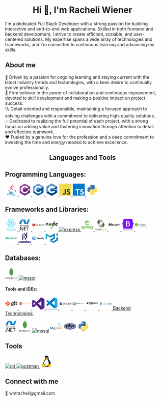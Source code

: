 <h1 align="center">Hi 👋, I'm Racheli Wiener</h1>

<p align="left">I'm a dedicated Full Stack Developer with a strong passion for building interactive and end-to-end web applications. Skilled in both frontend and backend development, I strive to create
efficient, scalable, and user-centered solutions. My expertise spans a wide array of technologies and frameworks, and I'm committed to continuous learning and advancing my skills.</p> 


<h2 align="left">About me</h2> 

<p align="left">🌱 Driven by a passion for ongoing learning and staying current with the latest industry trends and technologies, with a keen desire to continually evolve professionally.<br>🤝 Firm believer in
the power of collaboration and continuous improvement, devoted to skill development and making a positive impact on project success.<br>🔍 Detail-oriented and responsible, maintaining a focused approach to 
solving challenges with a commitment to delivering high-quality solutions.<br>💡 Dedicated to realizing the full potential of each project, with a strong focus on adding value and fostering innovation through
attention to detail and effective teamwork.<br>❤️ Fueled by a genuine love for the profession and a deep commitment to investing the time and energy needed to achieve excellence.</p>



<h2 align="center"> Languages and Tools</h2>
<h2 align="left">Programming Languages:</h2>
<p align="left">
    <a href="https://www.java.com" target="_blank" rel="noreferrer">
        <img src="https://raw.githubusercontent.com/devicons/devicon/master/icons/java/java-original.svg" alt="java" width="40" height="40"/>
    </a>
    <a href="https://docs.microsoft.com/en-us/dotnet/csharp/" target="_blank" rel="noreferrer">
        <img src="https://raw.githubusercontent.com/devicons/devicon/master/icons/csharp/csharp-original.svg" alt="csharp" width="40" height="40"/>
    </a>
    <a href="https://www.cprogramming.com/" target="_blank" rel="noreferrer">
        <img src="https://raw.githubusercontent.com/devicons/devicon/master/icons/c/c-original.svg" alt="c" width="40" height="40"/>
    </a>
    <a href="https://isocpp.org/" target="_blank" rel="noreferrer">
        <img src="https://raw.githubusercontent.com/devicons/devicon/master/icons/cplusplus/cplusplus-original.svg" alt="cplusplus" width="40" height="40"/>
    </a>
    <a href="https://developer.mozilla.org/en-US/docs/Web/JavaScript" target="_blank" rel="noreferrer">
        <img src="https://raw.githubusercontent.com/devicons/devicon/master/icons/javascript/javascript-original.svg" alt="javascript" width="40" height="40"/>
    </a>
    <a href="https://www.typescriptlang.org/" target="_blank" rel="noreferrer">
        <img src="https://raw.githubusercontent.com/devicons/devicon/master/icons/typescript/typescript-original.svg" alt="typescript" width="40" height="40"/>
    </a>
    <a href="https://www.python.org" target="_blank" rel="noreferrer">
        <img src="https://raw.githubusercontent.com/devicons/devicon/master/icons/python/python-original.svg" alt="python" width="40" height="40"/>
    </a>
</p>
<h2 align="left">Frameworks and Libraries:</h2>
<p align="left">
    <a href="https://reactjs.org/" target="_blank" rel="noreferrer">
        <img src="https://raw.githubusercontent.com/devicons/devicon/master/icons/react/react-original-wordmark.svg" alt="react" width="40" height="40"/>
    </a>
    <a href="https://dotnet.microsoft.com/" target="_blank" rel="noreferrer">
        <img src="https://raw.githubusercontent.com/devicons/devicon/master/icons/dot-net/dot-net-original-wordmark.svg" alt="dotnet" width="40" height="40"/>
    </a>
    <a href="https://angular.io/" target="_blank" rel="noreferrer">
        <img src="https://raw.githubusercontent.com/devicons/devicon/master/icons/angularjs/angularjs-original-wordmark.svg" alt="angular" width="40" height="40"/>
    </a>
    <a href="https://nodejs.org/" target="_blank" rel="noreferrer">
        <img src="https://raw.githubusercontent.com/devicons/devicon/master/icons/nodejs/nodejs-original-wordmark.svg" alt="nodejs" width="40" height="40"/>
    </a>
    <a href="https://expressjs.com/" target="_blank" rel="noreferrer">
        <img src="https://upload.wikimedia.org/wikipedia/commons/e/ec/Expressjs.png" alt="express" width="40" height="40"/>
    </a>
    <a href="https://spring.io/" target="_blank" rel="noreferrer">
        <img src="https://raw.githubusercontent.com/devicons/devicon/master/icons/spring/spring-original-wordmark.svg" alt="spring" width="40" height="40"/>
    </a>
    <a href="https://hibernate.org/" target="_blank" rel="noreferrer">
        <img src="https://raw.githubusercontent.com/devicons/devicon/master/icons/hibernate/hibernate-original-wordmark.svg" alt="hibernate" width="40" height="40"/>
    </a>
    <a href="https://maven.apache.org/" target="_blank" rel="noreferrer">
        <img src="https://raw.githubusercontent.com/devicons/devicon/master/icons/maven/maven-original-wordmark.svg" alt="maven" width="40" height="40"/>
    </a>
    <a href="https://getbootstrap.com/" target="_blank" rel="noreferrer">
        <img src="https://raw.githubusercontent.com/devicons/devicon/master/icons/bootstrap/bootstrap-original-wordmark.svg" alt="bootstrap" width="40" height="40"/>
    </a>
    <a href="https://swagger.io/" target="_blank" rel="noreferrer">
        <img src="https://raw.githubusercontent.com/devicons/devicon/master/icons/swagger/swagger-original-wordmark.svg" alt="swagger" width="40" height="40"/>
    </a>
    <a href="https://fastapi.tiangolo.com/" target="_blank" rel="noreferrer">
        <img src="https://raw.githubusercontent.com/devicons/devicon/master/icons/fastapi/fastapi-original-wordmark.svg" alt="fastapi" width="40" height="40"/>
    </a>
    <a href="https://pandas.pydata.org/" target="_blank" rel="noreferrer">
        <img src="https://raw.githubusercontent.com/devicons/devicon/master/icons/pandas/pandas-original-wordmark.svg" alt="pandas" width="40" height="40"/>
    </a>
    <a href="https://numpy.org/" target="_blank" rel="noreferrer">
        <img src="https://raw.githubusercontent.com/devicons/devicon/master/icons/numpy/numpy-original-wordmark.svg" alt="numpy" width="40" height="40"/>
    </a>
    <a href="https://mui.com/" target="_blank" rel="noreferrer">
        <img src="https://raw.githubusercontent.com/devicons/devicon/master/icons/materialui/materialui-original.svg" alt="mui" width="40" height="40"/>
    </a>
</p>
<h2 align="left">Databases:</h2>

<p align="left">
    <a href="https://www.mongodb.com/" target="_blank" rel="noreferrer">
        <img src="https://raw.githubusercontent.com/devicons/devicon/master/icons/mongodb/mongodb-original-wordmark.svg" alt="mongodb" width="40" height="40"/>
    </a>
    <a href="https://www.microsoft.com/en-us/sql-server" target="_blank" rel="noreferrer">
        <img src="https://www.svgrepo.com/show/303229/microsoft-sql-server-logo.svg" alt="mssql" width="40" height="40"/>
    </a>
</p>

<h4 align="left">Tools and IDEs:</h4>
<p align="left">
    <a href="https://git-scm.com/" target="_blank" rel="noreferrer">
        <img src="https://raw.githubusercontent.com/devicons/devicon/master/icons/git/git-original-wordmark.svg" alt="git" width="40" height="40"/>
    </a>
    <a href="https://www.postman.com/" target="_blank" rel="noreferrer">
        <img src="https://raw.githubusercontent.com/devicons/devicon/master/icons/postman/postman-original-wordmark.svg" alt="postman" width="40" height="40"/>
    </a>
    <a href="https://visualstudio.microsoft.com/" target="_blank" rel="noreferrer">
        <img src="https://raw.githubusercontent.com/devicons/devicon/master/icons/visualstudio/visualstudio-plain.svg" alt="visual studio" width="40" height="40"/>
    </a>
    <a href="https://code.visualstudio.com/" target="_blank" rel="noreferrer">
        <img src="https://raw.githubusercontent.com/devicons/devicon/master/icons/vscode/vscode-original-wordmark.svg" alt="visual studio code" width="40" height="40"/>
    </a>
    <a href="https://www.eclipse.org/" target="_blank" rel="noreferrer">
        <img src="https://raw.githubusercontent.com/devicons/devicon/master/icons/eclipse/eclipse-original-wordmark.svg" alt="eclipse" width="40" height="40"/>
    </a>
    <a href="https://netbeans.apache.org/" target="_blank" rel="noreferrer">
        <img src="https://raw.githubusercontent.com/devicons/devicon/master/icons/netbeans/netbeans-original-wordmark.svg" alt="netbeans" width="40" height="40"/>
    </a>
    <a href="https://www.jetbrains.com/pycharm/" target="_blank" rel="noreferrer">
        <img src="https://raw.githubusercontent.com/devicons/devicon/master/icons/pycharm/pycharm-original-wordmark.svg" alt="pycharm" width="40" height="40"/>
    </a>
    <a href="https://www.jetbrains.com/idea/" target="_blank" rel="noreferrer">
        <img src="https://raw.githubusercontent.com/devicons/devicon/master/icons/intellij/intellij-original-wordmark.svg" alt="intellij" width="40" height="40"/>
    </a>
    <a href="https://jupyter.org/" target="_blank

<h4 align="left">Backend Technologies:</h4>
<p align="left">
    <a href="https://dotnet.microsoft.com/" target="_blank" rel="noreferrer">
        <img src="https://raw.githubusercontent.com/devicons/devicon/master/icons/dot-net/dot-net-original-wordmark.svg" alt="dotnet" width="40" height="40"/>
    </a>
    <a href="https://www.mongodb.com/" target="_blank" rel="noreferrer">
        <img src="https://raw.githubusercontent.com/devicons/devicon/master/icons/mongodb/mongodb-original-wordmark.svg" alt="mongodb" width="40" height="40"/>
    </a>
    <a href="https://www.microsoft.com/en-us/sql-server" target="_blank" rel="noreferrer">
        <img src="https://www.svgrepo.com/show/303229/microsoft-sql-server-logo.svg" alt="mssql" width="40" height="40"/>
    </a>
    <a href="https://www.mysql.com/" target="_blank" rel="noreferrer">
        <img src="https://raw.githubusercontent.com/devicons/devicon/master/icons/mysql/mysql-original-wordmark.svg" alt="mysql" width="40" height="40"/>
    </a>
    <a href="https://www.php.net" target="_blank" rel="noreferrer">
        <img src="https://raw.githubusercontent.com/devicons/devicon/master/icons/php/php-original.svg" alt="php" width="40" height="40"/>
    </a>
    <a href="https://www.python.org" target="_blank" rel="noreferrer">
        <img src="https://raw.githubusercontent.com/devicons/devicon/master/icons/python/python-original.svg" alt="python" width="40" height="40"/>
    </a>
</p>
<h2 align="left">Tools</h2>
<p align="left">
    <a href="https://git-scm.com/" target="_blank" rel="noreferrer">
        <img src=" " alt="git" width="40" height="40"/>
    </a>
    <a href=" " target="_blank" rel="noreferrer">
        <img src=" " alt="postman" width="40" height="40"/>
    </a>
    <a href="https://www.linux.org/" target="_blank" rel="noreferrer">
        <img src="https://raw.githubusercontent.com/devicons/devicon/master/icons/linux/linux-original.svg" alt="linux" width="40" height="40"/>
    </a>
</p>



<h2 align="left">Connect with me</h2>
<p align="left">
</p>
📧 winracheli@gmail.com

